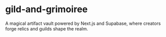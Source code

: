 # gild-and-grimoiree
A magical artifact vault powered by Next.js and Supabase, where creators forge relics and guilds shape the realm.
